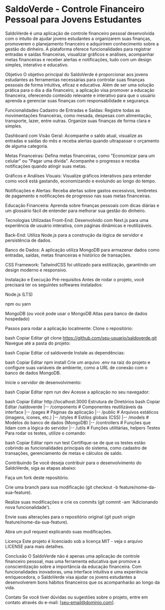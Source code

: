 # SaldoVerde - Controle Financeiro Pessoal para Jovens Estudantes
SaldoVerde é uma aplicação de controle financeiro pessoal desenvolvida com o intuito de ajudar jovens estudantes a organizarem suas finanças, promoverem o planejamento financeiro e adquirirem conhecimento sobre a gestão do dinheiro. A plataforma oferece funcionalidades para registrar entradas e saídas financeiras, visualizar gráficos e análises, acompanhar metas financeiras e receber alertas e notificações, tudo com um design simples, interativo e educativo.

Objetivo
O objetivo principal do SaldoVerde é proporcionar aos jovens estudantes as ferramentas necessárias para controlar suas finanças pessoais de forma intuitiva, eficaz e educativa. Além de ser uma solução prática para o dia a dia financeiro, a aplicação visa promover a educação financeira, oferecendo conteúdo relevante e interativo para que o usuário aprenda a gerenciar suas finanças com responsabilidade e segurança.

Funcionalidades
Cadastro de Entradas e Saídas: Registre todas as movimentações financeiras, como mesada, despesas com alimentação, transporte, lazer, entre outras. Organize suas finanças de forma clara e simples.

Dashboard com Visão Geral: Acompanhe o saldo atual, visualize as entradas e saídas do mês e receba alertas quando ultrapassar o orçamento de alguma categoria.

Metas Financeiras: Defina metas financeiras, como "Economizar para um celular" ou "Pagar uma dívida". Acompanhe o progresso e receba notificações quando atingir suas metas.

Gráficos e Análises Visuais: Visualize gráficos interativos para entender como você está gastando, economizando e evoluindo ao longo do tempo.

Notificações e Alertas: Receba alertas sobre gastos excessivos, lembretes de pagamento e notificações de progresso nas suas metas financeiras.

Educação Financeira: Aprenda sobre finanças pessoais com dicas diárias e um glossário fácil de entender para melhorar sua gestão do dinheiro.

Tecnologias Utilizadas
Front-End: Desenvolvido com Next.js para uma experiência de usuário interativa, com páginas dinâmicas e reutilizáveis.

Back-End: Utiliza Node.js para a construção da lógica de servidor e persistência de dados.

Banco de Dados: A aplicação utiliza MongoDB para armazenar dados como entradas, saídas, metas financeiras e histórico de transações.

CSS Framework: TailwindCSS foi utilizado para estilização, garantindo um design moderno e responsivo.

Instalação e Execução
Pré-requisitos
Antes de rodar o projeto, você precisará ter os seguintes softwares instalados:

Node.js (LTS)

npm ou yarn

MongoDB (ou você pode usar o MongoDB Atlas para banco de dados hospedado)

Passos para rodar a aplicação localmente:
Clone o repositório:

bash
Copiar
Editar
git clone https://github.com/seu-usuario/saldoverde.git
Navegue até a pasta do projeto:

bash
Copiar
Editar
cd saldoverde
Instale as dependências:

bash
Copiar
Editar
npm install
Crie um arquivo .env na raiz do projeto e configure suas variáveis de ambiente, como a URL de conexão com o banco de dados MongoDB.

Inicie o servidor de desenvolvimento:

bash
Copiar
Editar
npm run dev
Acesse a aplicação no seu navegador:

bash
Copiar
Editar
http://localhost:3000
Estrutura de Diretórios
bash
Copiar
Editar
/saldoverde
|-- /components    # Componentes reutilizáveis da interface
|-- /pages        # Páginas da aplicação
|-- /public       # Arquivos estáticos (imagens, ícones, etc.)
|-- /styles       # Estilos globais (CSS)
|-- /models       # Modelos do banco de dados (MongoDB)
|-- /controllers  # Funções que lidam com a lógica do servidor
|-- /utils        # Funções utilitárias, helpers
Testes
Para rodar os testes, utilize o comando:

bash
Copiar
Editar
npm run test
Certifique-se de que os testes estão cobrindo as funcionalidades principais do sistema, como cadastro de transações, gerenciamento de metas e cálculos de saldo.

Contribuindo
Se você deseja contribuir para o desenvolvimento do SaldoVerde, siga as etapas abaixo:

Faça um fork deste repositório.

Crie uma branch para sua modificação (git checkout -b feature/nome-da-sua-feature).

Realize suas modificações e crie os commits (git commit -am 'Adicionando nova funcionalidade').

Envie suas alterações para o repositório original (git push origin feature/nome-da-sua-feature).

Abra um pull request explicando suas modificações.

Licença
Este projeto é licenciado sob a licença MIT - veja o arquivo LICENSE para mais detalhes.

Conclusão
O SaldoVerde não é apenas uma aplicação de controle financeiro pessoal, mas uma ferramenta educativa que promove a conscientização sobre a importância da educação financeira. Com funcionalidades inovadoras, uma interface intuitiva e uma experiência enriquecedora, o SaldoVerde visa ajudar os jovens estudantes a desenvolverem bons hábitos financeiros que os acompanharão ao longo da vida.

Contato
Se você tiver dúvidas ou sugestões sobre o projeto, entre em contato através do e-mail: [seu-email@dominio.com].
 
